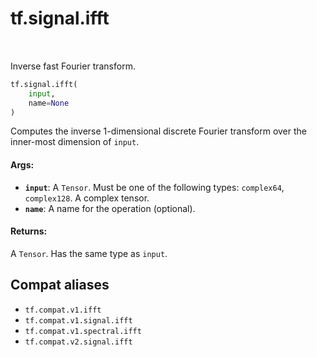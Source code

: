 <div itemscope itemtype="http://developers.google.com/ReferenceObject">
<meta itemprop="name" content="tf.signal.ifft" />
<meta itemprop="path" content="Stable" />
</div>

# tf.signal.ifft

<!-- Insert buttons and diff -->

<table class="tfo-notebook-buttons tfo-api" align="left">
</table>



Inverse fast Fourier transform.

``` python
tf.signal.ifft(
    input,
    name=None
)
```



<!-- Placeholder for "Used in" -->

Computes the inverse 1-dimensional discrete Fourier transform over the
inner-most dimension of `input`.

#### Args:


* <b>`input`</b>: A `Tensor`. Must be one of the following types: `complex64`, `complex128`.
  A complex tensor.
* <b>`name`</b>: A name for the operation (optional).


#### Returns:

A `Tensor`. Has the same type as `input`.


## Compat aliases

* `tf.compat.v1.ifft`
* `tf.compat.v1.signal.ifft`
* `tf.compat.v1.spectral.ifft`
* `tf.compat.v2.signal.ifft`


